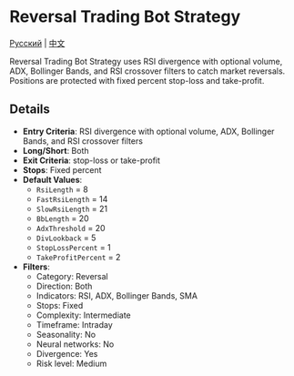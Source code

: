 # Reversal Trading Bot Strategy
[Русский](README_ru.md) | [中文](README_cn.md)

Reversal Trading Bot Strategy uses RSI divergence with optional volume, ADX, Bollinger Bands, and RSI crossover filters to catch market reversals. Positions are protected with fixed percent stop-loss and take-profit.

## Details

- **Entry Criteria**: RSI divergence with optional volume, ADX, Bollinger Bands, and RSI crossover filters
- **Long/Short**: Both
- **Exit Criteria**: stop-loss or take-profit
- **Stops**: Fixed percent
- **Default Values**:
  - `RsiLength` = 8
  - `FastRsiLength` = 14
  - `SlowRsiLength` = 21
  - `BbLength` = 20
  - `AdxThreshold` = 20
  - `DivLookback` = 5
  - `StopLossPercent` = 1
  - `TakeProfitPercent` = 2
- **Filters**:
  - Category: Reversal
  - Direction: Both
  - Indicators: RSI, ADX, Bollinger Bands, SMA
  - Stops: Fixed
  - Complexity: Intermediate
  - Timeframe: Intraday
  - Seasonality: No
  - Neural networks: No
  - Divergence: Yes
  - Risk level: Medium

